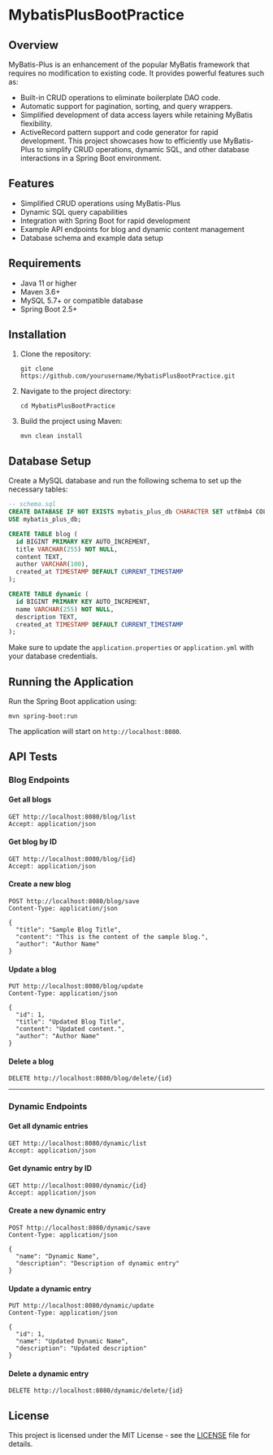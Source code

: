 # MybatisPlusBootPractice

## Overview
MyBatis-Plus is an enhancement of the popular MyBatis framework that requires no modification to existing code. It provides powerful features such as:
- Built-in CRUD operations to eliminate boilerplate DAO code.
- Automatic support for pagination, sorting, and query wrappers.
- Simplified development of data access layers while retaining MyBatis flexibility.
- ActiveRecord pattern support and code generator for rapid development.
This project showcases how to efficiently use MyBatis-Plus to simplify CRUD operations, dynamic SQL, and other database interactions in a Spring Boot environment.

## Features
- Simplified CRUD operations using MyBatis-Plus
- Dynamic SQL query capabilities
- Integration with Spring Boot for rapid development
- Example API endpoints for blog and dynamic content management
- Database schema and example data setup

## Requirements
- Java 11 or higher
- Maven 3.6+
- MySQL 5.7+ or compatible database
- Spring Boot 2.5+

## Installation
1. Clone the repository:
   ```
   git clone https://github.com/yourusername/MybatisPlusBootPractice.git
   ```
2. Navigate to the project directory:
   ```
   cd MybatisPlusBootPractice
   ```
3. Build the project using Maven:
   ```
   mvn clean install
   ```

## Database Setup
Create a MySQL database and run the following schema to set up the necessary tables:

```sql
-- schema.sql
CREATE DATABASE IF NOT EXISTS mybatis_plus_db CHARACTER SET utf8mb4 COLLATE utf8mb4_unicode_ci;
USE mybatis_plus_db;

CREATE TABLE blog (
  id BIGINT PRIMARY KEY AUTO_INCREMENT,
  title VARCHAR(255) NOT NULL,
  content TEXT,
  author VARCHAR(100),
  created_at TIMESTAMP DEFAULT CURRENT_TIMESTAMP
);

CREATE TABLE dynamic (
  id BIGINT PRIMARY KEY AUTO_INCREMENT,
  name VARCHAR(255) NOT NULL,
  description TEXT,
  created_at TIMESTAMP DEFAULT CURRENT_TIMESTAMP
);
```

Make sure to update the `application.properties` or `application.yml` with your database credentials.

## Running the Application
Run the Spring Boot application using:

```
mvn spring-boot:run
```

The application will start on `http://localhost:8080`.

## API Tests

### Blog Endpoints

#### Get all blogs

```http
GET http://localhost:8080/blog/list
Accept: application/json
```

#### Get blog by ID

```http
GET http://localhost:8080/blog/{id}
Accept: application/json
```

#### Create a new blog

```http
POST http://localhost:8080/blog/save
Content-Type: application/json

{
  "title": "Sample Blog Title",
  "content": "This is the content of the sample blog.",
  "author": "Author Name"
}
```

#### Update a blog

```http
PUT http://localhost:8080/blog/update
Content-Type: application/json

{
  "id": 1,
  "title": "Updated Blog Title",
  "content": "Updated content.",
  "author": "Author Name"
}
```

#### Delete a blog

```http
DELETE http://localhost:8080/blog/delete/{id}
```

---

### Dynamic Endpoints

#### Get all dynamic entries

```http
GET http://localhost:8080/dynamic/list
Accept: application/json
```

#### Get dynamic entry by ID

```http
GET http://localhost:8080/dynamic/{id}
Accept: application/json
```

#### Create a new dynamic entry

```http
POST http://localhost:8080/dynamic/save
Content-Type: application/json

{
  "name": "Dynamic Name",
  "description": "Description of dynamic entry"
}
```

#### Update a dynamic entry

```http
PUT http://localhost:8080/dynamic/update
Content-Type: application/json

{
  "id": 1,
  "name": "Updated Dynamic Name",
  "description": "Updated description"
}
```

#### Delete a dynamic entry

```http
DELETE http://localhost:8080/dynamic/delete/{id}
```

## License
This project is licensed under the MIT License - see the [LICENSE](LICENSE) file for details.
